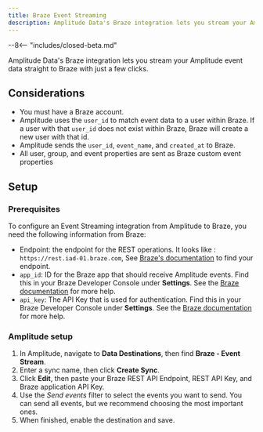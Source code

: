 ```yaml
---
title: Braze Event Streaming
description: Amplitude Data's Braze integration lets you stream your Amplitude event data straight to Braze with just a few clicks.
---
```


--8<-- "includes/closed-beta.md"

Amplitude Data's Braze integration lets you stream your Amplitude event data straight to Braze with just a few clicks.

## Considerations

- You must have a Braze account. 
- Amplitude uses the `user_id` to match event data to a user within Braze. If a user with that `user_id` does not exist within Braze, Braze will create a new user with that id.
- Amplitude sends the `user_id`, `event_name`, and `created_at` to Braze. 
- All user, group, and event properties are sent as Braze custom event properties

## Setup

### Prerequisites

To configure an Event Streaming integration from Amplitude to Braze, you need the following information from Braze:

- Endpoint: the endpoint for the REST operations. It looks like : `https://rest.iad-01.braze.com`, See [Braze's documentation](https://www.braze.com/docs/api/basics/#endpoints) to find your endpoint.
- `app_id`: ID for the Braze app that should receive Amplitude events. Find this in your Braze Developer Console under **Settings**. See the [Braze documentation](https://www.braze.com/docs/api/api_key/#where-can-i-find-it-1) for more help.
- `api_key`: The API Key that is used for authentication. Find this in your Braze Developer Console under **Settings**. See the [Braze documentation](https://www.braze.com/docs/api/api_key/#where-can-i-find-it) for more help.

### Amplitude setup 

1. In Amplitude, navigate to **Data Destinations**, then find **Braze - Event Stream**.
2. Enter a sync name, then click **Create Sync**.
3. Click **Edit**, then paste your Braze REST API Endpoint, REST API Key, and Braze application API Key.
4. Use the _Send events_ filter to select the events you want to send. You can send all events, but we recommend choosing the most important ones.
5. When finished, enable the destination and save.
